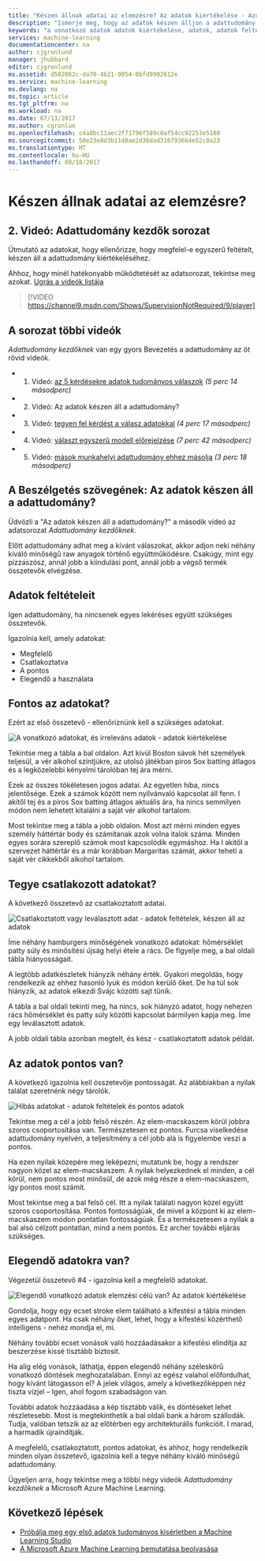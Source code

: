 ```yaml
---
title: "Készen állnak adatai az elemzésre? Az adatok kiértékelése - Azure Machine Learning |} Microsoft Docs"
description: "Ismerje meg, hogy az adatok készen álljon a adattudomány 4 feltételeit. Videó 2 kezdőknek Adattudomány rendelkezik konkrét, meghatározott példák segítséget az alapszintű adatok kiértékelése."
keywords: "a vonatkozó adatok adatok kiértékelése, adatok, adatok feltételek, készen áll a adatok előkészítése"
services: machine-learning
documentationcenter: na
author: cjgronlund
manager: jhubbard
editor: cjgronlund
ms.assetid: d502062c-da70-4b21-9054-0bfd9902612e
ms.service: machine-learning
ms.devlang: na
ms.topic: article
ms.tgt_pltfrm: na
ms.workload: na
ms.date: 07/13/2017
ms.author: cgronlun
ms.openlocfilehash: c4a8bc11aec2f71796f589c0af54cc92253e5180
ms.sourcegitcommit: 50e23e8d3b1148ae2d36dad3167936b4e52c8a23
ms.translationtype: MT
ms.contentlocale: hu-HU
ms.lasthandoff: 08/18/2017
---
```

# <a name="is-your-data-ready-for-data-science"></a>Készen állnak adatai az elemzésre?
## <a name="video-2-data-science-for-beginners-series"></a>2. Videó: Adattudomány kezdők sorozat
Útmutató az adatokat, hogy ellenőrizze, hogy megfelel-e egyszerű feltételt, készen áll a adattudomány kiértékeléséhez.

Ahhoz, hogy minél hatékonyabb működtetését az adatsorozat, tekintse meg azokat. [Ugrás a videók listája](#other-videos-in-this-series)
<br>

> [!VIDEO https://channel9.msdn.com/Shows/SupervisionNotRequired/9/player]
>
>

## <a name="other-videos-in-this-series"></a>A sorozat többi videók
*Adattudomány kezdőknek* van egy gyors Bevezetés a adattudomány az öt rövid videók.

* 1. Videó: [az 5 kérdésekre adatok tudományos válaszok](machine-learning-data-science-for-beginners-the-5-questions-data-science-answers.md) *(5 perc 14 másodperc)*
* 2. Videó: Az adatok készen áll a adattudomány?
* 3. Videó: [tegyen fel kérdést a válasz adatokkal](machine-learning-data-science-for-beginners-ask-a-question-you-can-answer-with-data.md) *(4 perc 17 másodperc)*
* 4. Videó: [választ egyszerű modell előrejelzése](machine-learning-data-science-for-beginners-predict-an-answer-with-a-simple-model.md) *(7 perc 42 másodperc)*
* 5. Videó: [mások munkahelyi adattudomány ehhez másolja](machine-learning-data-science-for-beginners-copy-other-peoples-work-to-do-data-science.md) *(3 perc 18 másodperc)*

## <a name="transcript-is-your-data-ready-for-data-science"></a>A Beszélgetés szövegének: Az adatok készen áll a adattudomány?
Üdvözli a "Az adatok készen áll a adattudomány?" a második videó az adatsorozat *Adattudomány kezdőknek*.  

Előtt adattudomány adhat meg a kívánt válaszokat, akkor adjon neki néhány kiváló minőségű raw anyagok történő együttműködésre. Csakúgy, mint egy pizzaszósz, annál jobb a kiindulási pont, annál jobb a végső termék összetevők elvégzése. 

## <a name="criteria-for-data"></a>Adatok feltételeit
Igen adattudomány, ha nincsenek egyes lekéréses együtt szükséges összetevők.

Igazolnia kell, amely adatokat:

* Megfelelő
* Csatlakoztatva
* A pontos
* Elegendő a használata

## <a name="is-your-data-relevant"></a>Fontos az adatokat?
Ezért az első összetevő - ellenőriznünk kell a szükséges adatokat.

![A vonatkozó adatokat, és irreleváns adatok - adatok kiértékelése](./media/machine-learning-data-science-for-beginners-is-your-data-ready-for-data-science/relevant-and-irrelevant-data.png)

Tekintse meg a tábla a bal oldalon. Azt kívül Boston sávok hét személyek teljesül, a vér alkohol szintjükre, az utolsó játékban piros Sox batting átlagos és a legközelebbi kényelmi tárolóban tej ára mérni.

Ezek az összes tökéletesen jogos adatai. Az egyetlen hiba, nincs jelentősége. Ezek a számok között nem nyilvánvaló kapcsolat áll fenn. I akitől tej és a piros Sox batting átlagos aktuális ára, ha nincs semmilyen módon nem lehetett kitalálni a saját vér alkohol tartalom.

Most tekintse meg a tábla a jobb oldalon. Most azt mérni minden egyes személy háttértár body és számítanak azok volna italok száma.  Minden egyes sorára szereplő számok most kapcsolódik egymáshoz. Ha I akitől a szervezet háttértár és a már korábban Margaritas számát, akkor teheti a saját vér cikkekből alkohol tartalom.

## <a name="do-you-have-connected-data"></a>Tegye csatlakozott adatokat?
A következő összetevő az csatlakoztatott adatai.

![Csatlakoztatott vagy leválasztott adat - adatok feltételek, készen áll az adatok](./media/machine-learning-data-science-for-beginners-is-your-data-ready-for-data-science/connected-vs-disconnected-data.png)

Íme néhány hamburgers minőségének vonatkozó adatokat: hőmérséklet patty súly és minősítési újság helyi étele a rács. De figyelje meg, a bal oldali tábla hiányosságait.

A legtöbb adatkészletek hiányzik néhány érték. Gyakori megoldás, hogy rendelkezik az ehhez hasonló lyuk és módon kerülő őket. De ha túl sok hiányzik, az adatok elkezdi Svájc közötti sajt tűnik.

A tábla a bal oldali tekinti meg, ha nincs, sok hiányzó adatot, hogy nehezen rács hőmérséklet és patty súly közötti kapcsolat bármilyen kapja meg. Íme egy leválasztott adatok.

A jobb oldali tábla azonban megtelt, és kész - csatlakoztatott adatok példát.

## <a name="is-your-data-accurate"></a>Az adatok pontos van?
A következő igazolnia kell összetevője pontosságát. Az alábbiakban a nyilak találat szeretnénk négy tárolók.

![Hibás adatokat - adatok feltételek és pontos adatok](./media/machine-learning-data-science-for-beginners-is-your-data-ready-for-data-science/inaccurate-vs-accurate-data.png)

Tekintse meg a cél a jobb felső részén. Az elem-macskaszem körül jobbra szoros csoportosítása van. Természetesen ez pontos. Furcsa viselkedése adattudomány nyelvén, a teljesítmény a cél jobb alá is figyelembe veszi a pontos.

Ha ezen nyilak közepére meg leképezni, mutatunk be, hogy a rendszer nagyon közel az elem-macskaszem. A nyilak helyezkednek el minden, a cél körül, nem pontos most minősül, de azok még része a elem-macskaszem, így pontos most számít.

Most tekintse meg a bal felső cél. Itt a nyilak találati nagyon közel együtt szoros csoportosítása. Pontos fontosságúak, de mivel a központ ki az elem-macskaszem módon pontatlan fontosságúak. És a természetesen a nyilak a bal alsó célzott pontatlan, mind a nem pontos. Ez archer további eljárás szükséges.

## <a name="do-you-have-enough-data-to-work-with"></a>Elegendő adatokra van?
Végezetül összetevő #4 - igazolnia kell a megfelelő adatokat.

![Elegendő vonatkozó adatok elemzési célú van? Az adatok kiértékelése](./media/machine-learning-data-science-for-beginners-is-your-data-ready-for-data-science/barely-enough-data.png)

Gondolja, hogy egy ecset stroke elem található a kifestési a tábla minden egyes adatpont. Ha csak néhány őket, lehet, hogy a kifestési közérthető intelligens - nehéz mondja el, mi.

Néhány további ecset vonások való hozzáadásakor a kifestési elindítja az beszerzése kissé tisztább biztosít.

Ha alig elég vonások, láthatja, éppen elegendő néhány széleskörű vonatkozó döntések meghozatalában. Ennyi az egész valahol előfordulhat, hogy kívánt látogasson el? A jelek világos, amely a következőképpen néz tiszta vízjel – Igen, ahol fogom szabadságon van.

További adatok hozzáadása a kép tisztább válik, és döntéseket lehet részletesebb. Most is megtekinthetik a bal oldali bank a három szállodák. Tudja, valóban tetszik az az előtérben egy architekturális funkcióit. I marad, a harmadik újraindítják.

A megfelelő, csatlakoztatott, pontos adatokat, és ahhoz, hogy rendelkezik minden olyan összetevő, igazolnia kell a tegye néhány kiváló minőségű adattudomány.

Ügyeljen arra, hogy tekintse meg a többi négy videók *Adattudomány kezdőknek* a Microsoft Azure Machine Learning.

## <a name="next-steps"></a>Következő lépések
* [Próbálja meg egy első adatok tudományos kísérletben a Machine Learning Studio](machine-learning-create-experiment.md)
* [A Microsoft Azure Machine Learning bemutatása beolvasása](machine-learning-what-is-machine-learning.md)
